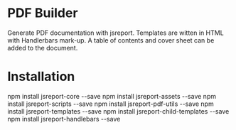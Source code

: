 # PDF Builder

Generate PDF documentation with jsreport. Templates are witten in HTML with Handlerbars mark-up.
A table of contents and cover sheet can be added to the document.

# Installation
npm install jsreport-core --save
npm install jsreport-assets --save
npm install jsreport-scripts --save
npm install jsreport-pdf-utils --save
npm install jsreport-templates --save
npm install jsreport-child-templates --save
npm install jsreport-handlebars --save
